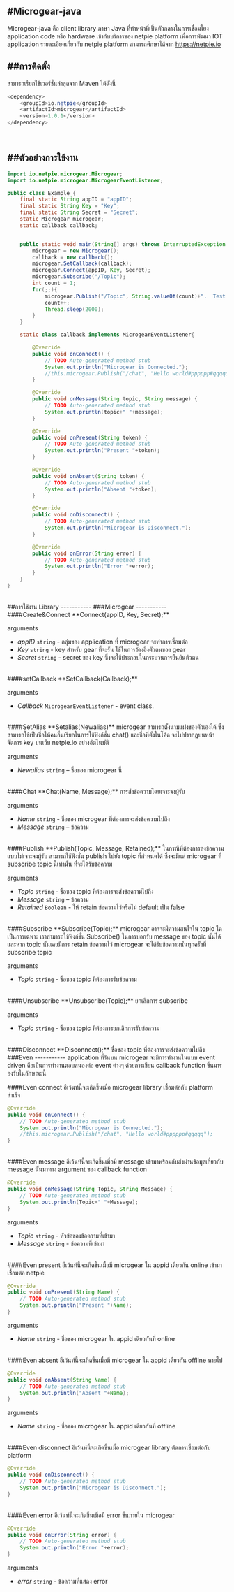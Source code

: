 #Microgear-java-----------Microgear-java คือ client library ภาษา Java ที่ทำหน้าที่เป็นตัวกลางในการเชื่อมโยง application code หรือ hardware เข้ากับบริการของ netpie platform เพื่อการพัฒนา IOT application รายละเอียดเกี่ยวกับ netpie platform สามารถศึกษาได้จาก https://netpie.io##การติดตั้ง-----------สามารถเรียกใช้เวอร์ชั่นล่าสุดจาก Maven ได้ดังนี้```java<dependency>	<groupId>io.netpie</groupId>	<artifactId>microgear</artifactId>	<version>1.0.1</version></dependency>```<br/>##ตัวอย่างการใช้งาน-----------```javaimport io.netpie.microgear.Microgear;import io.netpie.microgear.MicrogearEventListener;public class Example {	final static String appID = "appID";	final static String Key = "Key";	final static String Secret = "Secret";	static Microgear microgear;	static callback callback;	public static void main(String[] args) throws InterruptedException {		microgear = new Microgear();		callback = new callback();		microgear.SetCallback(callback);		microgear.Connect(appID, Key, Secret);		microgear.Subscribe("/Topic");		int count = 1;		for(;;){			microgear.Publish("/Topic", String.valueOf(count)+".  Test message");			count++;			Thread.sleep(2000);		}	}	static class callback implements MicrogearEventListener{		@Override		public void onConnect() {			// TODO Auto-generated method stub			System.out.println("Microgear is Connected.");			//this.microgear.Publish("/chat", "Hello world#pppppp#qqqqq");		}		@Override		public void onMessage(String topic, String message) {			// TODO Auto-generated method stub			System.out.println(topic+" "+message);		}		@Override		public void onPresent(String token) {			// TODO Auto-generated method stub			System.out.println("Present "+token);		}		@Override		public void onAbsent(String token) {			// TODO Auto-generated method stub			System.out.println("Absent "+token);		}		@Override		public void onDisconnect() {			// TODO Auto-generated method stub			System.out.println("Microgear is Disconnect.");		}		@Override		public void onError(String error) {			// TODO Auto-generated method stub			System.out.println("Error "+error);		}	}}```<br/>##การใช้งาน Library-----------###Microgear-----------####Create&Connect**Connect(appID, Key, Secret);**arguments* *appID* `string` - กลุ่มของ application ที่ microgear จะทำการเชื่อมต่อ* *Key* `string` - key สำหรับ gear ที่จะรัน ใช้ในการอ้างอิงตัวตนของ gear* *Secret* `string` - secret ของ key ซึ่งจะใช้ประกอบในกระบวนการยืนยันตัวตน<br/>####setCallback**SetCallback(Callback);**arguments* *Callback* `MicrogearEventListener` - event class.<br/>####SetAlias**Setalias(Newalias)** microgear สามารถตั้งนามแฝงของตัวเองได้ ซึ่งสามารถใช้เป็นชื่อให้คนอื่นเรียกในการใช้ฟังก์ชั่น chat() และชื่อที่ตั้งในโค้ด จะไปปรากฏบนหน้าจัดการ key บนเว็บ netpie.io อย่างอัตโนมัติarguments* *Newalias* `string` – ชื่อของ microgear นี้<br/>####Chat**Chat(Name, Message);** การส่งข้อความโดยเจาะจงผู้รับarguments* *Name* `string` - ชื่อของ microgear ที่ต้องการจะส่งข้อความไปถึง* *Message* `string` – ข้อความ<br/>####Publish**Publish(Topic, Message, Retained);**ในกรณีที่ต้องการส่งข้อความแบบไม่เจาะจงผู้รับ สามารถใช้ฟังชั่น publish ไปยัง topic ที่กำหนดได้ ซึ่งจะมีแต่ microgear ที่ subscribe topic นี้เท่านั้น ที่จะได้รับข้อความarguments* *Topic* `string` - ชื่อของ topic ที่ต้องการจะส่งข้อความไปถึง* *Message* `string` – ข้อความ* *Retained* `Boolean` - ให้ retain ข้อความไว้หรือไม่ default เป็น false<br/>####Subscribe**Subscribe(Topic);** microgear อาจจะมีความสนใจใน topic ใดเป็นการเฉพาะ เราสามารถใช้ฟังก์ชั่น Subscribe() ในการบอกรับ message ของ topic นั้นได้ และหาก topic นั้นเคยมีการ retain ข้อความไว้ microgear จะได้รับข้อความนั้นทุกครั้งที่ subscribe topicarguments* *Topic* `string` - ชื่อของ topic ที่ต้องการรับข้อความ<br/>####Unsubscribe**Unsubscribe(Topic);** ยกเลิกการ subscribearguments* *Topic* `string` - ชื่อของ topic ที่ต้องการยกเลิกการรับข้อความ<br/>####Disconnect**Disconnect();** ชื่อของ topic ที่ต้องการจะส่งข้อความไปถึง<br/>###Even-----------application ที่รันบน microgear จะมีการทำงานในแบบ event driven คือเป็นการทำงานตอบสนองต่อ event ต่างๆ ด้วยการเขียน callback function ขึ้นมารองรับในลักษณะนี้####Even connectอีเว้นท์นี้จะเกิดขึ้นเมื่อ microgear library เชื่อมต่อกับ platform สำเร็จ```java@Overridepublic void onConnect() {	// TODO Auto-generated method stub	System.out.println("Microgear is Connected.");	//this.microgear.Publish("/chat", "Hello world#pppppp#qqqqq");}```<br/>####Even messageอีเว้นท์นี้จะเกิดขึ้นเมื่อมี message เข้ามาพร้อมกับส่งผ่านข้อมูลเกี่ยวกับ message นั้นมาทาง argument ของ callback function```java@Overridepublic void onMessage(String Topic, String Message) {	// TODO Auto-generated method stub	System.out.println(Topic+" "+Message);}```arguments* *Topic* `string` - หัวข้อของข้อความที่เข้ามา* *Message* `string` - ข้อความที่เข้ามา<br/>####Even presentอีเว้นท์นี้จะเกิดขึ้นเมื่อมี microgear ใน appid เดียวกัน online เข้ามาเชื่อมต่อ netpie```java@Overridepublic void onPresent(String Name) {	// TODO Auto-generated method stub	System.out.println("Present "+Name);}```arguments* *Name* `string` - ชื่อของ microgear ใน appid เดียวกันที่ online<br/>####Even absentอีเว้นท์นี้จะเกิดขึ้นเมื่อมี microgear ใน appid เดียวกัน offline หายไป```java@Overridepublic void onAbsent(String Name) {	// TODO Auto-generated method stub	System.out.println("Absent "+Name);}```arguments* *Name* `string` - ชื่อของ microgear ใน appid เดียวกันที่ offline<br/>####Even disconnectอีเว้นท์นี้จะเกิดขึ้นเมื่อ microgear library ตัดการเชื่อมต่อกับ platform```java@Overridepublic void onDisconnect() {	// TODO Auto-generated method stub	System.out.println("Microgear is Disconnect.");}```<br/>####Even errorอีเว้นท์นี้จะเกิดขึ้นเมื่อมี error ขึ้นภายใน microgear```java@Overridepublic void onError(String error) {	// TODO Auto-generated method stub	System.out.println("Error "+error);}```arguments* *error* `string` - ข้อความที่แสดง error
